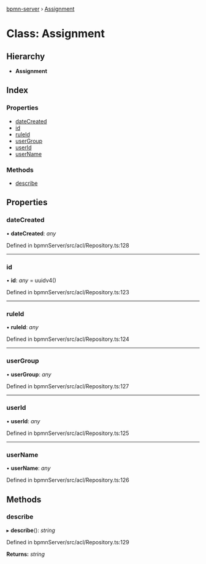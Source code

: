 [bpmn-server](../README.md) › [Assignment](assignment.md)

# Class: Assignment

## Hierarchy

* **Assignment**

## Index

### Properties

* [dateCreated](assignment.md#datecreated)
* [id](assignment.md#id)
* [ruleId](assignment.md#ruleid)
* [userGroup](assignment.md#usergroup)
* [userId](assignment.md#userid)
* [userName](assignment.md#username)

### Methods

* [describe](assignment.md#describe)

## Properties

###  dateCreated

• **dateCreated**: *any*

Defined in bpmnServer/src/acl/Repository.ts:128

___

###  id

• **id**: *any* = uuidv4()

Defined in bpmnServer/src/acl/Repository.ts:123

___

###  ruleId

• **ruleId**: *any*

Defined in bpmnServer/src/acl/Repository.ts:124

___

###  userGroup

• **userGroup**: *any*

Defined in bpmnServer/src/acl/Repository.ts:127

___

###  userId

• **userId**: *any*

Defined in bpmnServer/src/acl/Repository.ts:125

___

###  userName

• **userName**: *any*

Defined in bpmnServer/src/acl/Repository.ts:126

## Methods

###  describe

▸ **describe**(): *string*

Defined in bpmnServer/src/acl/Repository.ts:129

**Returns:** *string*
